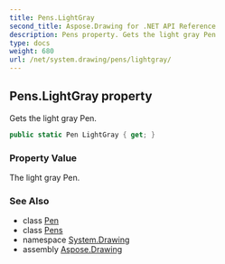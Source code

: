 ```yaml
---
title: Pens.LightGray
second_title: Aspose.Drawing for .NET API Reference
description: Pens property. Gets the light gray Pen
type: docs
weight: 680
url: /net/system.drawing/pens/lightgray/
---
```

## Pens.LightGray property

Gets the light gray Pen.

```csharp
public static Pen LightGray { get; }
```

### Property Value

The light gray Pen.

### See Also

* class [Pen](../../pen/)
* class [Pens](../)
* namespace [System.Drawing](../../pens/)
* assembly [Aspose.Drawing](../../../)



